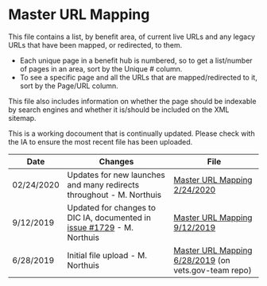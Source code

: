 # Master URL Mapping

This file contains a list, by benefit area, of current live URLs and any legacy URLs that have been mapped, or redirected, to them. 
- Each unique page in a benefit hub is numbered, so to get a list/number of pages in an area, sort by the Unique # column.
- To see a specific page and all the URLs that are mapped/redirected to it, sort by the Page/URL column. 

This file also includes information on whether the page should be indexable by search engines and whether it is/should be included on the XML sitemap.

This is a working docoument that is continually updated.  Please check with the IA to ensure the most recent file has been uploaded. 


Date | Changes | File
--- | --- | ---
02/24/2020 | Updates for new launches and many redirects throughout - M. Northuis | [Master URL Mapping 2/24/2020](https://github.com/department-of-veterans-affairs/va.gov-team/blob/master/platform/information-architecture/files/master-url-mapping-09122019.xlsx)
9/12/2019 | Updated for changes to DIC IA, documented in [issue #1729](https://github.com/department-of-veterans-affairs/va.gov-team/issues/1729) - M. Northuis | [Master URL Mapping 9/12/2019](https://github.com/department-of-veterans-affairs/va.gov-team/blob/master/platform/information-architecture/files/master-url-mapping-09122019.xlsx)
6/28/2019 | Initial file upload - M. Northuis | [Master URL Mapping 6/28/2019]() (on vets.gov-team repo)
